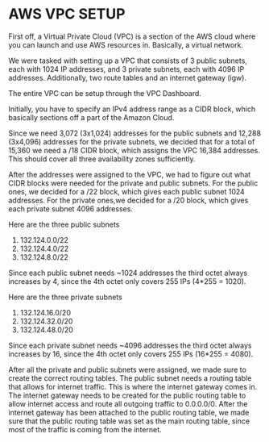 # AWS VPC SETUP

First off, a Virtual Private Cloud (VPC) is a section of the AWS cloud where you can launch and use AWS resources in. Basically, a virtual network.

We were tasked with setting up a VPC that consists of 3 public subnets, each with 1024 IP addresses, and 3 private subnets, each with 4096 IP addresses. Additionally, two route tables and an internet gateway (igw).

The entire VPC can be setup through the VPC Dashboard. 

Initially, you have to specify an IPv4 address range as a CIDR block, which basically sections off a part of the Amazon Cloud.

Since we need 3,072 (3x1,024) addresses for the public subnets and 12,288 (3x4,096) addresses for the private subnets, we decided that for a total of 15,360 we need a /18 CIDR block, which assigns the VPC 16,384 addresses.
This should cover all three availability zones sufficiently.

After the addresses were assigned to the VPC, we had to figure out what CIDR blocks were needed for the private and public subnets. For the public ones, we decided for a /22 block, which gives each public subnet 1024 addresses. For the private ones,we decided for a /20 block, which gives each private subnet 4096 addresses.

Here are the three public subnets
1. 132.124.0.0/22
2. 132.124.4.0/22
3. 132.124.8.0/22

Since each public subnet needs ~1024 addresses the third octet always increases by 4, since the 4th octet only covers 255 IPs (4*255 = 1020).

Here are the three private subnets
1. 132.124.16.0/20
2. 132.124.32.0/20
3. 132.124.48.0/20

Since each private subnet needs ~4096 addresses the third octet always increases by 16, since the 4th octet only covers 255 IPs (16*255 = 4080).

After all the private and public subnets were assigned, we made sure to create the correct routing tables.
The public subnet needs a routing table that allows for internet traffic. This is where the internet gateway comes in. 
The internet gateway needs to be created for the public routing table to allow internet access and route all outgoing traffic to 0.0.0.0/0.
After the internet gateway has been attached to the public routing table, we made sure that the public routing table was set as the main routing table, since most of the traffic is coming from the internet.

